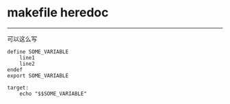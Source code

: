 # makefile heredoc

---

可以这么写

```
define SOME_VARIABLE
	line1
	line2
endef
export SOME_VARIABLE

target:
	echo "$$SOME_VARIABLE"
```
